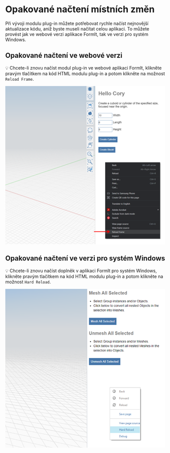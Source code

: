 # Opakované načtení místních změn

Při vývoji modulu plug-in můžete potřebovat rychle načíst nejnovější aktualizace kódu, aniž byste museli načítat celou aplikaci. To můžete provést jak ve webové verzi aplikace FormIt, tak ve verzi pro systém Windows.

## Opakované načtení ve webové verzi

💡 Chcete-li znovu načíst modul plug-in ve webové aplikaci FormIt, klikněte pravým tlačítkem na kód HTML modulu plug-in a potom klikněte na možnost `Reload Frame`.

![](<../../../.gitbook/assets/d11 (1).png>)

## Opakované načtení ve verzi pro systém Windows

💡 Chcete-li znovu načíst doplněk v aplikaci FormIt pro systém Windows, klikněte pravým tlačítkem na kód HTML modulu plug-in a potom klikněte na možnost `Hard Reload`.

![](../../../.gitbook/assets/d18.png)
